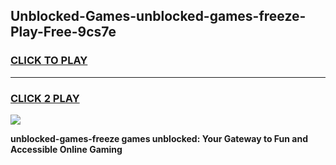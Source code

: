 
## Unblocked-Games-unblocked-games-freeze-Play-Free-9cs7e
<h3>
<a href="https://premium76.site?title=unblocked-games-freeze&ref=20A">CLICK TO PLAY</a></h3>
<hr>

<h3>
<a href="https://premium76.site?title=unblocked-games-freeze&ref=20A">CLICK 2 PLAY</a>
  
</h3>

<a href="https://premium76.site?title=unblocked-games-freeze&ref=20A"><img src="https://clearcache.store/games.png"></a>


**unblocked-games-freeze games unblocked: Your Gateway to Fun and Accessible Online Gaming**
